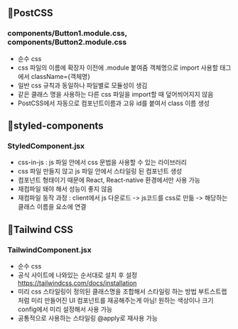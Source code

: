 ## 📌PostCSS

### components/Button1.module.css, components/Button2.module.css
- 순수 css
- css 파일의 이름에 확장자 이전에 .module 붙여줌
   객체명으로 import
   사용할 태그에서 className={객체명} 
- 일반 css 규칙과 동일하나 파일별로 모듈성이 생김
- 같은 클래스 명을 사용하는 다른 css 파일을 import할 때 덮어씌어지지 않음
- PostCSS에서 자동으로 컴포넌트이름과 고유 id를 붙여서 class 이름 생성

## 📌styled-components

### StyledComponent.jsx
- css-in-js : js 파일 안에서 css 문법을 사용할 수 있는 라이브러리
- css 파일 만들지 않고 js 파일 안에서 스타일링 된 컴포넌트 생성
- 컴포넌트 형태이기 때문에 React, React-native 환경에서만 사용 가능
- 재컴파일 돼야 해서 성능이 좋지 않음 
- 재컴파일 동작 과정 : client에서 js 다운로드 -> js코드를 css로 만듦 -> 해당하는 클래스 이름을 요소에 연결

## 📌Tailwind CSS
### TailwindComponent.jsx
- 순수 css
- 공식 사이트에 나와있는 순서대로 설치 후 설정
  https://tailwindcss.com/docs/installation
- 미리 css 스타일링이 정의된 클래스명을 조합해서 스타일링 하는 방법
  부트스트랩처럼 미리 만들어진 UI 컴포넌트를 재공해주는게 아님!
  원하는 색상이나 크기 config에서 미리 설정해서 사용 가능
- 공통적으로 사용하는 스타일링 @apply로 재사용 가능
